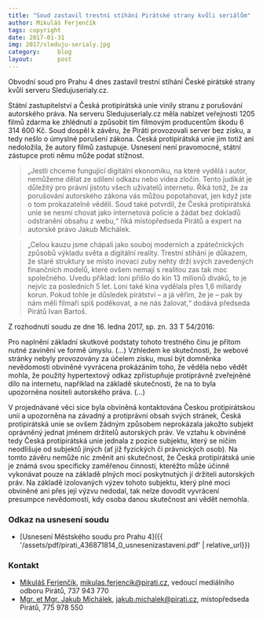 ```yaml
---
title: "Soud zastavil trestní stíhání Pirátské strany kvůli seriálům"
author: Mikuláš Ferjenčík
tags: copyright
date: 2017-01-31
img: 2017/sleduju-serialy.jpg
category:     blog
layout:       post
---
```

Obvodní soud pro Prahu 4 dnes zastavil trestní stíhání České pirátské strany kvůli serveru Sledujuserialy.cz.

Státní zastupitelství a Česká protipirátská unie vinily stranu z porušování autorského práva. Na serveru Sledujuserialy.cz měla nabízet veřejnosti 1205 filmů zdarma ke zhlédnutí a způsobit tím filmovým producentům škodu 6 314 600 Kč. Soud dospěl k závěru, že Piráti provozovali server bez zisku, a tedy nešlo o úmyslné porušení zákona. Česká protipirátská unie jim totiž ani nedoložila, že autory filmů zastupuje. Usnesení není pravomocné, státní zástupce proti němu může podat stížnost.

> „Jestli chceme fungující digitální ekonomiku, na které vydělá i autor, nemůžeme dělat ze sdílení odkazu nebo videa zločin. Tento judikát je důležitý pro právní jistotu všech uživatelů internetu. Říká totiž, že za porušování autorského zákona vás můžou popotahovat, jen když jste o tom prokazatelně věděli. Soud také potvrdil, že Česká protipirátská unie se nesmí chovat jako internetová policie a žádat bez dokladů odstranění obsahu z webu,“ říká místopředseda Pirátů a expert na autorské právo Jakub Michálek.

> „Celou kauzu jsme chápali jako souboj moderních a zpátečnických způsobů výkladu světa a digitální reality. Trestní stíhání je důkazem, že staré struktury se místo inovací zuby nehty drží svých zavedených finančních modelů, které ovšem nemají s realitou zas tak moc společného. Uvedu příklad: loni přišlo do kin 13 milionů diváků, to je nejvíc za posledních 5 let. Loni také kina vydělala přes 1,6 miliardy korun. Pokud tohle je důsledek pirátství – a já věřím, že je – pak by nám měli filmaři spíš poděkovat, a ne nás žalovat,“ dodává předseda Pirátů Ivan Bartoš.

Z rozhodnutí soudu ze dne 16. ledna 2017, sp. zn. 33 T 54/2016:

Pro naplnění základní skutkové podstaty tohoto trestného činu je přitom nutné zavinění ve formě úmyslu. (…) Vzhledem ke skutečnosti, že webové stránky nebyly provozovány za účelem zisku, musí být domněnka nevědomosti obviněné vyvrácena prokázáním toho, že věděla nebo vědět mohla, že použitý hypertextový odkaz zpřístupňuje protiprávně zveřejněné dílo na internetu, například na základě skutečnosti, že na to byla upozorněna nositeli autorského práva. (…)

V projednávané věci sice byla obviněná kontaktována Českou protipirátskou unií a upozorněna na závadný a protiprávní obsah svých stránek, Česká protipirátská unie se ovšem žádným způsobem neprokázala jakožto subjekt oprávněný jednat jménem držitelů autorských práv. Ve vztahu k obviněné tedy Česká protipirátská unie jednala z pozice subjektu, který se ničím neodlišuje od subjektů jiných (ať již fyzických či právnických osob). Na tomto závěru nemůže nic změnit ani skutečnost, že Česká protipirátská unie je známá svou specificky zaměřenou činností, kteréžto může účinně vykonávat pouze na základě plných mocí poskytnutých jí držiteli autorských práv. Na základě izolovaných výzev tohoto subjektu, který plné moci obviněné ani přes její výzvu nedodal, tak nelze dovodit vyvrácení presumpce nevědomosti, kdy osoba danou skutečnost ani vědět nemohla.

### Odkaz na usnesení soudu

* [Usnesení Městského soudu pro Prahu 4]({{ '/assets/pdf/pirati_436871814_0_usnesenizastaveni.pdf' | relative_url}})

### Kontakt

* [Mikuláš Ferjenčík](https://www.pirati.cz/lide/mikulas_ferjencik), [mikulas.ferjencik@pirati.cz](mailto:mikulas.ferjencik@pirati.cz), vedoucí mediálního odboru Pirátů, 737 943 770
* [Mgr. et Mgr. Jakub Michálek](https://www.pirati.cz/lide/jakub_michalek), [jakub.michalek@pirati.cz](mailto:jakub.michalek@pirati.cz), místopředseda Pirátů, 775 978 550
